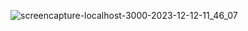 


![screencapture-localhost-3000-2023-12-12-11_46_07](https://github.com/KomalR2003/Translator-react/assets/138985585/68411749-c942-46fe-a8b3-847c12572d5c)
